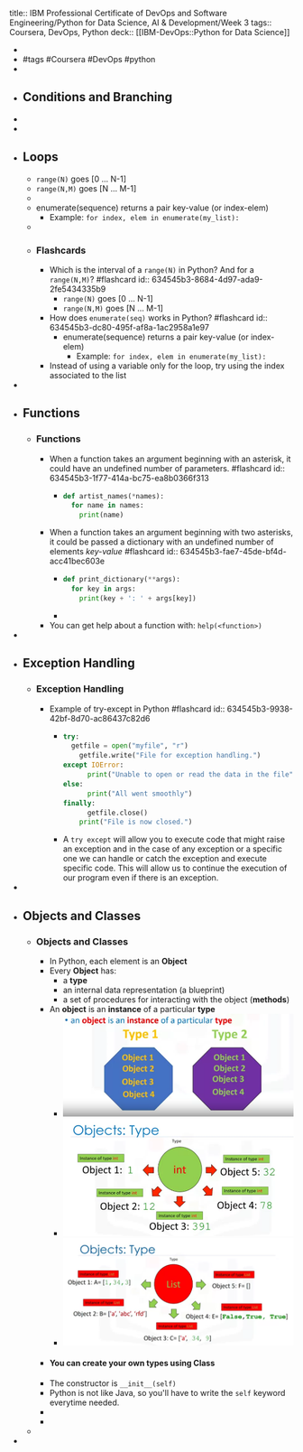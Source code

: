 title:: IBM Professional Certificate of DevOps and Software Engineering/Python for Data Science, AI & Development/Week 3
tags:: Coursera, DevOps, Python
deck:: [[IBM-DevOps::Python for Data Science]]

-
- #tags #Coursera #DevOps #python
-
- ## Conditions and Branching
-
-
- ## Loops
	- `range(N)` goes [0 ... N-1]
	- `range(N,M)` goes [N ... M-1]
	-
	- enumerate(sequence) returns a pair key-value (or index-elem)
		- Example: `for index, elem in enumerate(my_list):`
	-
	- ### Flashcards
		- Which is the interval of a `range(N)` in Python? And for a `range(N,M)`? #flashcard
		  id:: 634545b3-8684-4d97-ada9-2fe5434335b9
			- `range(N)` goes [0 ... N-1]
			- `range(N,M)` goes [N ... M-1]
		- How does `enumerate(seq)` works in Python? #flashcard
		  id:: 634545b3-dc80-495f-af8a-1ac2958a1e97
			- enumerate(sequence) returns a pair key-value (or index-elem)
				- Example: `for index, elem in enumerate(my_list):`
		- Instead of using a variable only for the loop, try using the index associated to the list
-
- ## Functions
	- ### Functions
		- When a function takes an argument beginning with an asterisk, it could have an undefined number of parameters. #flashcard
		  id:: 634545b3-1f77-414a-bc75-ea8b0366f313
			- ```python
			  def artist_names(*names):
			    for name in names:
			      print(name)
			  
			  ```
		- When a function takes an argument beginning with two asterisks, it could be passed a dictionary with an undefined number of elements *key-value* #flashcard
		  id:: 634545b3-fae7-45de-bf4d-acc41bec603e
			- ```python
			  def print_dictionary(**args):
			    for key in args:
			      print(key + ': ' + args[key])
			  
			  ```
			-
		- You can get help about a function with: `help(<function>)`
-
- ## Exception Handling
	- ### Exception Handling
		- Example of try-except in Python #flashcard
		  id:: 634545b3-9938-42bf-8d70-ac86437c82d6
			- ```python
			  try:
			  	getfile = open("myfile", "r")
			      getfile.write("File for exception handling.")
			  except IOError:
			    	print("Unable to open or read the data in the file")
			  else:
			    	print("All went smoothly")
			  finally:
			    	getfile.close()
			      print("File is now closed.")
			  ```
			- A  `try except`  will allow you to execute code that might raise an exception and in the case of any exception or a specific one we can handle or catch the exception and execute specific code. This will allow us to continue the execution of our program even if there is an exception.
-
- ## Objects and Classes
	- ### Objects and Classes
		- In Python, each element is an **Object**
		- Every **Object** has:
			- a **type**
			- an internal data representation (a blueprint)
			- a set of procedures for interacting with the object (**methods**)
		- An **object** is an **instance** of a particular **type**
			- ![image.png](../assets/image_1665312762824_0.png)
			- ![image.png](../assets/image_1665312852315_0.png)
			- ![image.png](../assets/image_1665312903422_0.png)
		- #### You can create your **own** types using **Class**
		- The constructor is `__init__(self)`
		- Python is not like Java, so you'll have to write the `self` keyword everytime needed.
		-
		-
	-
-